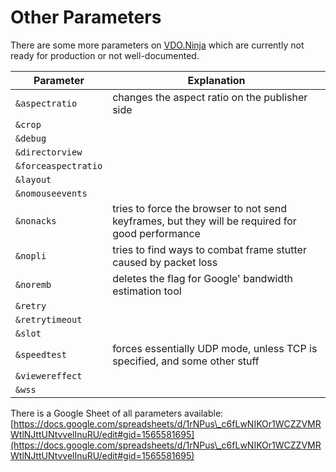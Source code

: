 # Other Parameters

There are some more parameters on [VDO.Ninja](https://vdo.ninja) which are currently not ready for production or not well-documented.

| Parameter           | Explanation                                                                                      |
| ------------------- | ------------------------------------------------------------------------------------------------ |
| `&aspectratio`      | changes the aspect ratio on the publisher side                                                   |
| `&crop`             |                                                                                                  |
| `&debug`            |                                                                                                  |
| `&directorview`     |                                                                                                  |
| `&forceaspectratio` |                                                                                                  |
| `&layout`           |                                                                                                  |
| `&nomouseevents`    |                                                                                                  |
| `&nonacks`          | tries to force the browser to not send keyframes, but they will be required for good performance |
| `&nopli`            | tries to find ways to combat frame stutter caused by packet loss                                 |
| `&noremb`           | deletes the flag for Google' bandwidth estimation tool                                           |
| `&retry`            |                                                                                                  |
| `&retrytimeout`     |                                                                                                  |
| `&slot`             |                                                                                                  |
| `&speedtest`        | forces essentially UDP mode, unless TCP is specified, and some other stuff                       |
| `&viewereffect`     |                                                                                                  |
| `&wss`              |                                                                                                  |

There is a Google Sheet of all parameters available:\
[https://docs.google.com/spreadsheets/d/1rNPus\_c6fLwNIKOr1WCZZVMRWtlNJttUNtvvelInuRU/edit#gid=1565581695](https://docs.google.com/spreadsheets/d/1rNPus\_c6fLwNIKOr1WCZZVMRWtlNJttUNtvvelInuRU/edit#gid=1565581695)
